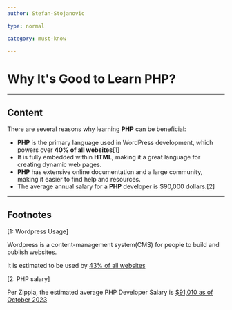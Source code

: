 ```yaml
---
author: Stefan-Stojanovic

type: normal

category: must-know

---
```


# Why It's Good to Learn PHP?

---

## Content

There are several reasons why learning **PHP** can be beneficial:

- **PHP** is the primary language used in WordPress development, which powers over **40% of all websites**[1]
- It is fully embedded within **HTML**, making it a great language for creating dynamic web pages.
- **PHP** has extensive online documentation and a large community, making it easier to find help and resources.
- The average annual salary for a **PHP** developer is $90,000 dollars.[2]

---

## Footnotes

[1: Wordpress Usage]

Wordpress is a content-management system(CMS) for people to build and publish websites.

It is estimated to be used by [43% of all websites](https://w3techs.com/technologies/details/cm-wordpress)

[2: PHP salary]

Per Zippia, the estimated average PHP Developer Salary is [$91,010 as of October 2023](https://www.zippia.com/php-developer-jobs/salary/)


